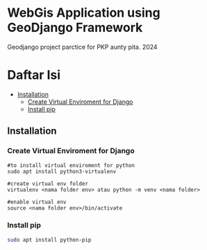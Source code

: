 # WebGis Application using GeoDjango Framework 

Geodjango project parctice for PKP aunty pita. 2024

# Daftar Isi
- [Installation](#installation)
    - [Create Virtual Enviroment for Django](#create-virtual-enviroment-for-django)
    - [Install pip](#install-pip)

## Installation

### Create Virtual Enviroment for Django
 ```terminal
 #to install virtual enviroment for python
 sudo apt install python3-virtualenv

 #create virtual env folder
 virtualenv <nama folder env> atau python -m venv <nama folder> 

 #enable virtual env
 source <nama folder env>/bin/activate
```

 ### Install pip
 ```bash
 sudo apt install python-pip







